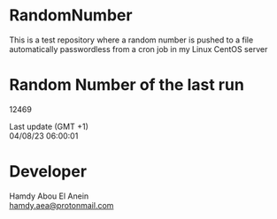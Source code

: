 # RandomNumber    
This is a test repository where a random number is pushed to a file automatically passwordless from a cron job in my Linux CentOS server    
# Random Number of the last run   
12469
      
Last update (GMT +1)    
04/08/23 06:00:01
# Developer    
Hamdy Abou El Anein   
hamdy.aea@protonmail.com
